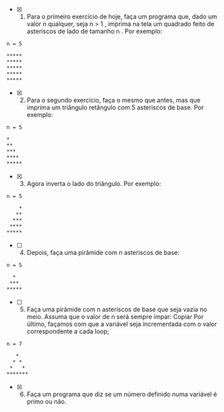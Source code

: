  - [X] 1. Para o primeiro exercício de hoje, faça um programa que, dado um valor n qualquer, seja n > 1 , imprima na tela um quadrado feito de asteriscos de lado de tamanho n . Por exemplo:

```
n = 5

*****
*****
*****
*****
*****
```

- [X] 2. Para o segundo exercício, faça o mesmo que antes, mas que imprima um triângulo retângulo com 5 asteriscos de base. Por exemplo:

```
n = 5

*
**
***
****
*****
```

- [X] 3. Agora inverta o lado do triângulo. Por exemplo:

```
n = 5

    *
   **
  ***
 ****
*****
```

- [ ] 4. Depois, faça uma pirâmide com n asteriscos de base:

```
n = 5

  *
 ***
*****
```

- [ ] 5. Faça uma pirâmide com n asteriscos de base que seja vazia no meio. Assuma que o valor de n será sempre ímpar:
Copiar
Por último, façamos com que a variável seja incrementada com o valor correspondente a cada loop;

```
n = 7

   *
  * *
 *   *
*******
```

- [X] 6. Faça um programa que diz se um número definido numa variável é primo ou não.

